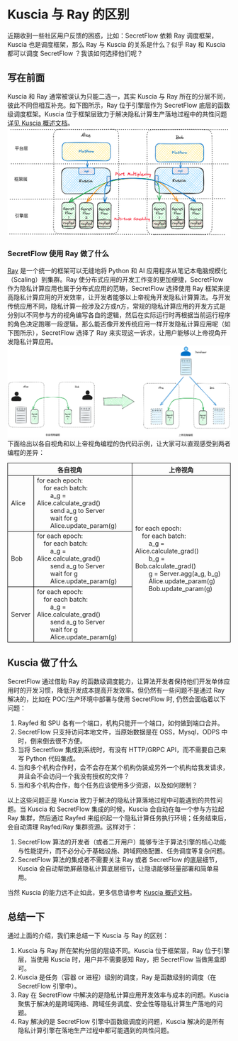 # Kuscia 与 Ray 的区别
近期收到一些社区用户反馈的困惑，比如：SecretFlow 依赖 Ray 调度框架，Kuscia 也是调度框架，那么 Ray 与 Kuscia 的关系是什么？似乎 Ray 和 Kuscia 都可以调度 SecretFlow ？我该如何选择他们呢？
## 写在前面
Kuscia 和 Ray 通常被误认为只能二选一，其实 Kuscia 与 Ray 所在的分层不同，彼此不同但相互补充。如下图所示，Ray 位于引擎层作为 SecretFlow 底层的函数级调度框架。Kuscia 位于框架层致力于解决隐私计算生产落地过程中的共性问题[详见 Kuscia 概述文档](../overview.md)。
![Kuscia_Layer](../../imgs/kuscia_layer.png)
### SecretFlow 使用 Ray 做了什么
[Ray](https://github.com/ray-project/ray) 是一个统一的框架可以无缝地将 Python 和 AI 应用程序从笔记本电脑规模化（Scaling）到集群。Ray 使分布式应用的开发工作变的更加便捷，SecretFlow 作为隐私计算应用也属于分布式应用的范畴，SecretFlow 选择使用 Ray 框架来提高隐私计算应用的开发效率，让开发者能够以上帝视角开发隐私计算算法。与开发传统应用不同，隐私计算一般涉及2方或n方，常规的隐私计算应用的开发方式是分别以不同参与方的视角编写各自的逻辑，然后在实际运行时再根据当前运行程序的角色决定跑哪一段逻辑。那么能否像开发传统应用一样开发隐私计算应用呢（如下图所示），SecretFlow 选择了 Ray 来实现这一诉求，让用户能够以上帝视角开发隐私计算应用。
![secretflow_developer_view](../../imgs/sf_dev_view.png)
下面给出以各自视角和以上帝视角编程的伪代码示例，让大家可以直观感受到两者编程的差异：
<table style="border-collapse: collapse; width: 100%;">
  <tr>
    <th colspan="2" style="border: 1px solid black;">各自视角</th>
    <th style="border: 1px solid black;">上帝视角</th>
  </tr>
  <tr>
    <td style="border: 1px solid black;">Alice</td>
    <td style="border: 1px solid black;">for each epoch:<br>
        &nbsp;&nbsp;&nbsp;&nbsp;for each batch:<br>
        &nbsp;&nbsp;&nbsp;&nbsp;&nbsp;&nbsp;&nbsp;&nbsp;a_g = Alice.calculate_grad()<br>
        &nbsp;&nbsp;&nbsp;&nbsp;&nbsp;&nbsp;&nbsp;&nbsp;send a_g to Server<br>
        &nbsp;&nbsp;&nbsp;&nbsp;&nbsp;&nbsp;&nbsp;&nbsp;wait for g<br>
        &nbsp;&nbsp;&nbsp;&nbsp;&nbsp;&nbsp;&nbsp;&nbsp;Alice.update_param(g)<br>
    </td>
    <td rowspan="3" style="border: 1px solid black;">for each epoch:<br>
                    &nbsp;&nbsp;&nbsp;&nbsp;for each batch:<br>
                    &nbsp;&nbsp;&nbsp;&nbsp;&nbsp;&nbsp;&nbsp;&nbsp;a_g = Alice.calculate_grad()<br>
                    &nbsp;&nbsp;&nbsp;&nbsp;&nbsp;&nbsp;&nbsp;&nbsp;b_g = Bob.calculate_grad()<br>
                    &nbsp;&nbsp;&nbsp;&nbsp;&nbsp;&nbsp;&nbsp;&nbsp;g = Server.agg(a_g, b_g)<br>
                    &nbsp;&nbsp;&nbsp;&nbsp;&nbsp;&nbsp;&nbsp;&nbsp;Alice.update_param(g)<br>
                    &nbsp;&nbsp;&nbsp;&nbsp;&nbsp;&nbsp;&nbsp;&nbsp;Bob.update_param(g)<br>
    </td>
  </tr>
  <tr>
    <td style="border: 1px solid black;">Bob</td>
        <td style="border: 1px solid black;">for each epoch:<br>
            &nbsp;&nbsp;&nbsp;&nbsp;for each batch:<br>
            &nbsp;&nbsp;&nbsp;&nbsp;&nbsp;&nbsp;&nbsp;&nbsp;a_g = Alice.calculate_grad()<br>
            &nbsp;&nbsp;&nbsp;&nbsp;&nbsp;&nbsp;&nbsp;&nbsp;send a_g to Server<br>
            &nbsp;&nbsp;&nbsp;&nbsp;&nbsp;&nbsp;&nbsp;&nbsp;wait for g<br>
            &nbsp;&nbsp;&nbsp;&nbsp;&nbsp;&nbsp;&nbsp;&nbsp;Alice.update_param(g)<br>
        </td>
  </tr>
    <tr>
      <td style="border: 1px solid black;">Server</td>
          <td style="border: 1px solid black;">for each epoch:<br>
              &nbsp;&nbsp;&nbsp;&nbsp;for each batch:<br>
              &nbsp;&nbsp;&nbsp;&nbsp;&nbsp;&nbsp;&nbsp;&nbsp;a_g = Alice.calculate_grad()<br>
              &nbsp;&nbsp;&nbsp;&nbsp;&nbsp;&nbsp;&nbsp;&nbsp;send a_g to Server<br>
              &nbsp;&nbsp;&nbsp;&nbsp;&nbsp;&nbsp;&nbsp;&nbsp;wait for g<br>
              &nbsp;&nbsp;&nbsp;&nbsp;&nbsp;&nbsp;&nbsp;&nbsp;Alice.update_param(g)<br>
          </td>
    </tr>
</table>


## Kuscia 做了什么
SecretFlow 通过借助 Ray 的函数级调度能力，让算法开发者保持他们开发单体应用时的开发习惯，降低开发成本提高开发效率。但仍然有一些问题不是通过 Ray 解决的，比如在 POC/生产环境中部署与使用 SecretFlow 时, 仍然会面临着以下问题：
1. Rayfed 和 SPU 各有一个端口，机构只能开一个端口，如何做到端口合并。
2. SecretFlow 只支持访问本地文件，当原始数据是在 OSS，Mysql，ODPS 中时，倒来倒去很不方便。
3. 当将 Secretflow 集成到系统时，有没有 HTTP/GRPC API，而不需要自己来写 Python 代码集成。
4. 当和多个机构合作时，会不会存在某个机构伪装成另外一个机构给我发请求，并且会不会访问一个我没有授权的文件？
5. 当和多个机构合作，每个任务应该使用多少资源，以及如何限制？

以上这些问题正是 Kuscia 致力于解决的隐私计算落地过程中可能遇到的共性问题。当 Kuscia 和 SecretFlow 集成的时候，Kuscia 会自动在每一个参与方拉起 Ray 集群，然后通过 Rayfed 来组织起一个隐私计算任务执行环境；任务结束后，会自动清理 Rayfed/Ray 集群资源。这样对于：

1. SecretFlow 算法的开发者（或者二开用户）能够专注于算法引擎的核心功能与性能提升，而不必分心于基础设施、跨域网络配置、任务调度等复杂问题。
2. SecretFlow 算法的集成者不需要关注 Ray 或者 SecretFlow 的底层细节，Kuscia 会自动帮助屏蔽隐私计算底层细节，让隐语能够轻量部署和简单易用。

当然 Kuscia 的能力远不止如此，更多信息请参考 [Kuscia 概述文档](../overview.md)。

## 总结一下
通过上面的介绍，我们来总结一下 Kuscia 与 Ray 的区别：
1. Kuscia 与 Ray 所在架构分层的层级不同。Kuscia 位于框架层，Ray 位于引擎层，当使用 Kuscia 时，用户并不需要感知 Ray，把 SecretFlow 当做黑盒即可。
2. Kuscia 是任务（容器 or 进程）级别的调度，Ray 是函数级别的调度（在 SecretFlow 引擎中）。
3. Ray 在 SecretFlow 中解决的是隐私计算应用开发效率与成本的问题。Kuscia 聚焦于解决的是跨域网络、跨域任务调度、安全性等隐私计算生产落地的问题。
4. Ray 解决的是 SecretFlow 引擎中函数级调度的问题，Kuscia 解决的是所有隐私计算引擎在落地生产过程中都可能遇到的共性问题。